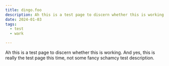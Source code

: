 ```yaml
---
title: dingo.foo
description: Ah this is a test page to discern whether this is working and this is a test description actually.
date: 2024-01-03
tags:
  - test
  - wark

---
```


Ah this is a test page to discern whether this is working. And yes, this is really the test page this time, not some fancy schamcy test description. 